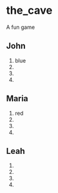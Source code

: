 # the_cave
A fun game


## John

1. blue
2. 
3. 
4. 

## Maria

1. red
2. 
3. 
4. 

## Leah

1. 
2. 
3. 
4. 
